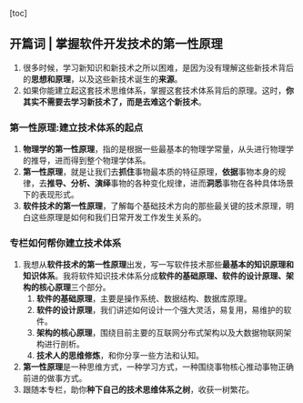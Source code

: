 [toc]

## 开篇词 | 掌握软件开发技术的第一性原理

1.  很多时候，学习新知识和新技术之所以困难，是因为没有理解这些新技术背后的**思想和原理**，以及这些新技术诞生的**来源**。
2.  如果你能建立起这套技术思维体系，掌握这套技术体系背后的原理。这时，**你其实不需要去学习新技术了，而是去难这个新技术**。

### 第一性原理:建立技术体系的起点

1.  **物理学的第一性原理**，指的是根据一些最基本的物理学常量，从头进行物理学的推导，进而得到整个物理学体系。
2.  **第一性原理**，就是让我们去**抓住**事物最本质的特征原理，**依据**事物本身的规律，去**推导、分析、演绎**事物的各种变化规律，进而**洞悉**事物在各种具体场景下的表现形式。
3.  **软件技术的第一性原理**，了解每个基础技术方向的那些最关键的技术原理，明白这些原理是如何和我们日常开发工作发生关系的。

### 专栏如何帮你建立技术体系

1.  我想从**软件技术的第一性原理**出发，写一写软件技术那些**最基本的知识原理和知识体系**。我将软件知识技术体系分成**软件的基础原理、软件的设计原理、架构的核心原理**三个部分。
    1.  **软件的基础原理**，主要是操作系统、数据结构、数据库原理。
    2.  **软件的设计原理**，我们讲述如何设计一个强大灵活，易复用，易维护的软件。
    3.  **架构的核心原理**，围绕目前主要的互联网分布式架构以及大数据物联网架构进行剖析。
    4.  **技术人的思维修炼**，和你分享一些方法和认知。
2.  **第一性原理**是一种思维方式，一种学习方式，一种围绕事物核心推动事物正确前进的做事方式。
3.  跟随本专栏，助你**种下自己的技术思维体系之树**，收获一树繁花。

